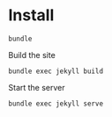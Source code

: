 # Install

```
bundle
```

Build the site

```
bundle exec jekyll build
```

Start the server

```
bundle exec jekyll serve
```
